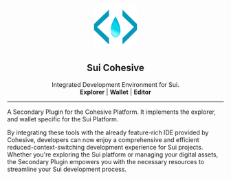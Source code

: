 <p align="center">
    <img src="artwork/readme/sui-cohesive.png" alt="Cohesive logo" width="100" height="100">
</p>

<h2 align="center">Sui Cohesive</h2>

<p align="center">
  Integrated Development Environment for Sui.
  <br>
<b>Explorer</b> | <b>Wallet</b> | <b>Editor</b>
</p>

<hr />

A Secondary Plugin for the Cohesive Platform. It implements the explorer, and wallet specific for the Sui Platform.

By integrating these tools with the already feature-rich IDE provided by Cohesive, developers can now enjoy a
comprehensive and efficient reduced-context-switching development experience for Sui projects. Whether you're exploring the Sui platform
or managing your digital assets, the Secondary Plugin empowers you with the necessary resources to streamline your Sui
development process.
